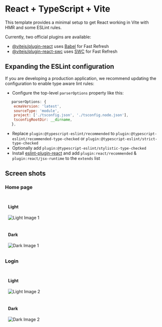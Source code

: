 # React + TypeScript + Vite

This template provides a minimal setup to get React working in Vite with HMR and some ESLint rules.

Currently, two official plugins are available:

- [@vitejs/plugin-react](https://github.com/vitejs/vite-plugin-react/blob/main/packages/plugin-react/README.md) uses [Babel](https://babeljs.io/) for Fast Refresh
- [@vitejs/plugin-react-swc](https://github.com/vitejs/vite-plugin-react-swc) uses [SWC](https://swc.rs/) for Fast Refresh

## Expanding the ESLint configuration

If you are developing a production application, we recommend updating the configuration to enable type aware lint rules:

- Configure the top-level `parserOptions` property like this:

```js
   parserOptions: {
    ecmaVersion: 'latest',
    sourceType: 'module',
    project: ['./tsconfig.json', './tsconfig.node.json'],
    tsconfigRootDir: __dirname,
   },
```

- Replace `plugin:@typescript-eslint/recommended` to `plugin:@typescript-eslint/recommended-type-checked` or `plugin:@typescript-eslint/strict-type-checked`
- Optionally add `plugin:@typescript-eslint/stylistic-type-checked`
- Install [eslint-plugin-react](https://github.com/jsx-eslint/eslint-plugin-react) and add `plugin:react/recommended` & `plugin:react/jsx-runtime` to the `extends` list

## Screen shots

### Home page

<div style="display: flex; flex-wrap: wrap;">

<div style="flex: 50%; padding: 10px;">
    <h4>Light</h4>
    <div>
        <img src="path/to/light_image_1.jpg" alt="Light Image 1">
    </div>
</div>

<div style="flex: 50%; padding: 10px;">
    <h4>Dark</h4>
    <div>
        <img src="path/to/dark_image_1.jpg" alt="Dark Image 1">
    </div>
</div>

</div>

### Login

<div style="display: flex; flex-wrap: wrap;">

<div style="flex: 50%; padding: 10px;">
    <h4>Light</h4>
    <div>
        <img src="path/to/light_image_2.jpg" alt="Light Image 2">
    </div>
</div>

<div style="flex: 50%; padding: 10px;">
    <h4>Dark</h4>
    <div>
        <img src="path/to/dark_image_2.jpg" alt="Dark Image 2">
    </div>
</div>

</div>


